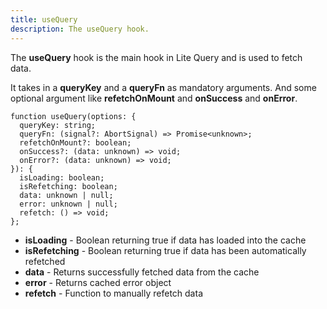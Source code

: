 ```yaml
---
title: useQuery
description: The useQuery hook.
---
```


The **useQuery** hook is the main hook in Lite Query and is used to fetch data.

It takes in a **queryKey** and a **queryFn** as mandatory arguments. And some optional argument like **refetchOnMount** and **onSuccess** and **onError**.

```tsx
function useQuery(options: {
  queryKey: string;
  queryFn: (signal?: AbortSignal) => Promise<unknown>;
  refetchOnMount?: boolean;
  onSuccess?: (data: unknown) => void;
  onError?: (data: unknown) => void;
}): {
  isLoading: boolean;
  isRefetching: boolean;
  data: unknown | null;
  error: unknown | null;
  refetch: () => void;
};
```
- **isLoading** - Boolean returning true if data has loaded into the cache
- **isRefetching** - Boolean returning true if data has been automatically refetched
- **data** - Returns successfully fetched data from the cache
- **error** - Returns cached error object
- **refetch** - Function to manually refetch data